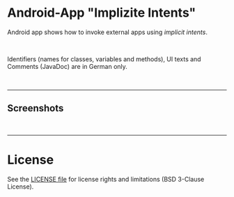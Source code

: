 # Android-App "Implizite Intents"

Android app shows how to invoke external apps using <i>implicit intents</i>.

<br>

Identifiers (names for classes, variables and methods), UI texts and Comments (JavaDoc) are in German only.

<br>

----
## Screenshots

<!-- ![Screenshot 1](screenshot_1.png)  ![Screenshot 2](screenshot_2.png) -->

<br>

----
# License

See the [LICENSE file](LICENSE.md) for license rights and limitations (BSD 3-Clause License).

